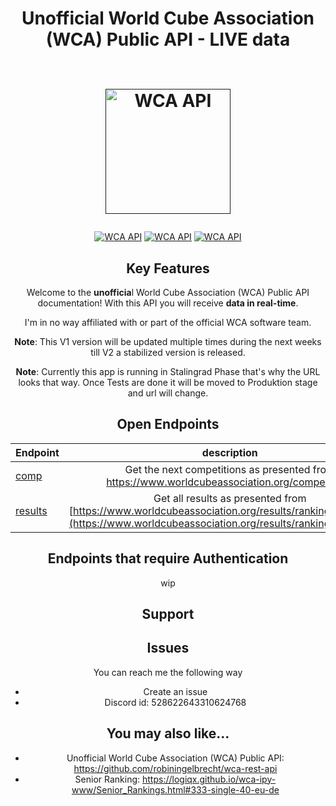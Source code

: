 
<h1 align="center">
  Unofficial World Cube Association (WCA) Public API - LIVE data
  <br>
  <br>
 <p><a href=""><img src="https://i.ibb.co/nQgzJ0P/wca-api.png" alt="WCA API" width="200"></a></h1>
</h1>
 <center>
<p align="center">
 <a href=""><img src="https://img.shields.io/badge/heroku-%23430098.svg?style=for-the-badge&logo=heroku&logoColor=white" alt="WCA API"></a>
  <a href=""><img src="https://img.shields.io/badge/python-3670A0?style=for-the-badge&logo=python&logoColor=ffdd54" alt="WCA API"></a>
    <a href=""><img src="https://img.shields.io/badge/-selenium-%43B02A?style=for-the-badge&logo=selenium&logoColor=white" alt="WCA API"></a>
 </p>
   
## Key Features
Welcome to the **unofficia**l World Cube Association (WCA) Public API documentation! 
With this API you will receive  **data in real-time**.

I'm in no way affiliated with or part of the official WCA software team.

**Note**: This V1 version will be updated multiple times during the next weeks till V2 a stabilized version is released.

**Note**: Currently this app is running in Stalingrad Phase that's why the URL looks that way. Once Tests are done it will be moved to Produktion stage and url will change.

## Open Endpoints

| Endpoint             | description
| :---------------- | :------: 
| [comp](/V1/competitions.md)    |   Get the next competitions as presented from https://www.worldcubeassociation.org/competitions
| [results](/V1/results.md)    |   Get all results as presented from [https://www.worldcubeassociation.org/results/rankings/xxx/single](https://www.worldcubeassociation.org/results/rankings/xxx/single)


## Endpoints that require Authentication
wip

## Support

## Issues
You can reach me the following way
- Create an issue
- Discord id: 528622643310624768

## You may also like...
- Unofficial World Cube Association (WCA) Public API: https://github.com/robiningelbrecht/wca-rest-api
- Senior Ranking: https://logiqx.github.io/wca-ipy-www/Senior_Rankings.html#333-single-40-eu-de
